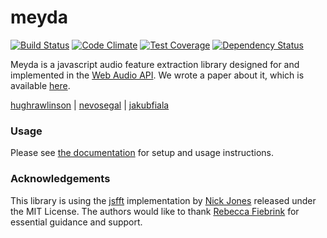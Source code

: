 # meyda
[![Build Status](https://travis-ci.org/hughrawlinson/meyda.svg?branch=master)](https://travis-ci.org/hughrawlinson/meyda)
[![Code Climate](https://codeclimate.com/github/hughrawlinson/meyda/badges/gpa.svg)](https://codeclimate.com/github/hughrawlinson/meyda)
[![Test Coverage](https://codeclimate.com/github/hughrawlinson/meyda/badges/coverage.svg)](https://codeclimate.com/github/hughrawlinson/meyda/coverage)
[![Dependency Status](https://www.versioneye.com/user/projects/564f3e1cff016c0033000483/badge.svg?style=flat)](https://www.versioneye.com/user/projects/564f3e1cff016c0033000483)

Meyda is a javascript audio feature extraction library designed for and implemented in the [Web Audio API](https://github.com/WebAudio/web-audio-api "Web Audio API"). We wrote a paper about it, which is available [here](http://doc.gold.ac.uk/~mu202hr/publications/RawlinsonSegalFiala_WAC2015.pdf).

[hughrawlinson](https://github.com/hughrawlinson "Hugh Rawlinson") | [nevosegal](https://github.com/nevosegal "Nevo Segal") | [jakubfiala](https://github.com/jakubfiala "Jakub Fiala")

### Usage
Please see [the documentation](https://github.com/hughrawlinson/meyda/wiki/Getting-Started) for setup and usage instructions.

### Acknowledgements

This library is using the [jsfft](https://github.com/dntj/jsfft "jsfft") implementation by [Nick Jones](https://github.com/dntj "Nick Jones") released under the MIT License.
The authors would like to thank [Rebecca Fiebrink](https://twitter.com/RebeccaFiebrink "Rebecca Fiebrink") for essential guidance and support.
